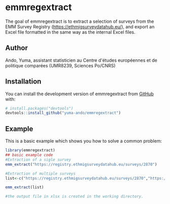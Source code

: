 
# emmregextract

<!-- badges: start -->
<!-- badges: end -->

The goal of emmregextract is to extract a selection of surveys from the EMM Survey Registry (https://ethmigsurveydatahub.eu/), and export an Excel file formatted in the same way as the internal Excel files.

## Author
Ando, Yuma, assistant statisticien au Centre d'études européennes et de politique comparées (UMR8239, Sciences Po/CNRS)

## Installation

You can install the development version of emmregextract from [GitHub](https://github.com/) with:

``` r
# install.packages("devtools")
devtools::install_github("yuma-ando/emmregextract")
```

## Example

This is a basic example which shows you how to solve a common problem:

``` r
library(emmregextract)
## basic example code
#Extraction of a sigle survey
emm_extract("https://registry.ethmigsurveydatahub.eu/surveys/2870")

#Extraction of multiple surveys
list<-c("https://registry.ethmigsurveydatahub.eu/surveys/2870","https://registry.ethmigsurveydatahub.eu/surveys/2872","not_a_valid_url")

emm_extract(list)

#the output file in xlsx is created in the working directory.

```


